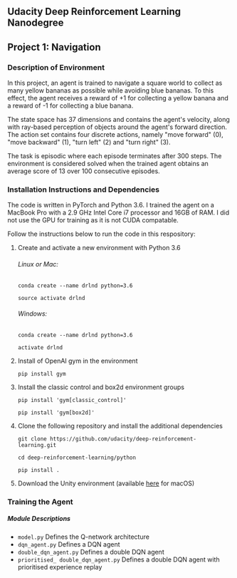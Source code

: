 ## Udacity Deep Reinforcement Learning Nanodegree 
## Project 1: Navigation

### Description of Environment

In this project, an agent is trained to navigate a square world to collect as many yellow bananas as possible while avoiding blue bananas. To this effect, the agent receives a reward of +1 for collecting a yellow banana and a reward of -1 for collecting a blue banana. 

The state space has 37 dimensions and contains the agent's velocity, along with ray-based perception of objects around the agent's forward direction. The action set contains four discrete actions, namely "move forward" (0), "move backward" (1), "turn left" (2) and "turn right" (3). 

The task is episodic where each episode terminates after 300 steps. The environment is considered solved when the trained agent obtains an average score of 13 over 100 consecutive episodes.


### Installation Instructions and Dependencies

The code is written in PyTorch and Python 3.6. I trained the agent on a MacBook Pro with a 2.9 GHz Intel Core i7 processor and 16GB of RAM. I did not use the GPU for training as it is not CUDA compatable. 

Follow the instructions below to run the code in this respository:

1. Create and activate a new environment with Python 3.6
    
   ###### Linux or Mac:
   
    `conda create --name drlnd python=3.6`
    
    `source activate drlnd`

   ###### Windows:

    `conda create --name drlnd python=3.6`
    
    `activate drlnd`

1. Install of OpenAI gym in the environment

   `pip install gym`
 
1. Install the classic control and box2d environment groups

   `pip install 'gym[classic_control]'`
   
   `pip install 'gym[box2d]'`

1. Clone the following repository and install the additional dependencies

   `git clone https://github.com/udacity/deep-reinforcement-learning.git`
   
   `cd deep-reinforcement-learning/python`
   
   `pip install .`

1. Download the Unity environment (available [here](https://s3-us-west-1.amazonaws.com/udacity-drlnd/P1/Banana/Banana.app.zip) for macOS)


### Training the Agent

##### Module Descriptions

- `model.py` Defines the Q-network architecture
- `dqn_agent.py` Defines a DQN agent
- `double_dqn_agent.py` Defines a double DQN agent
- `prioritised_ double_dqn_agent.py` Defines a double DQN agent with prioritised experience replay





   
